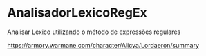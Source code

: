 # AnalisadorLexicoRegEx
Analisar Lexico utilizando o método de expressões regulares

https://armory.warmane.com/character/Alicya/Lordaeron/summary